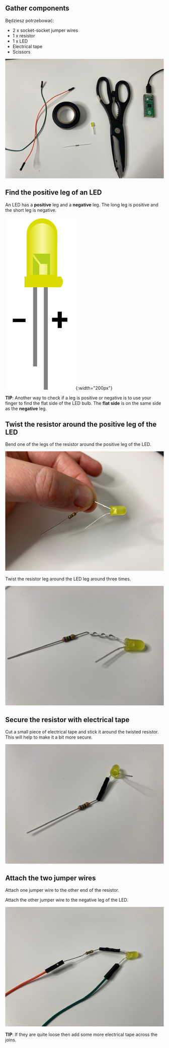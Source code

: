 ## Gather components

Będziesz potrzebować:
+ 2 x socket-socket jumper wires
+ 1 x resistor
+ 1 x LED
+ Electrical tape
+ Scissors

![An image showing two jumper wires, electrical tape, an LED, a resistor and a pair of scissors.](images/you-will-need.jpg)

## Find the positive leg of an LED

An LED has a **positive** leg and a **negative** leg. The long leg is positive and the short leg is negative.

![An LED with legs at two different lengths. The long leg is labelled positive and the short leg is labelled negative.](images/pos-neg.png){:width="200px"}

**TIP**: Another way to check if a leg is positive or negative is to use your finger to find the flat side of the LED bulb. The **flat side** is on the same side as the **negative** leg.

## Twist the resistor around the positive leg of the LED

Bend one of the legs of the resistor around the positive leg of the LED.

![The leg of a resistor is bent around the positive leg of an LED.](images/bend-leg.jpg)

Twist the resistor leg around the LED leg around three times.

![The leg of a resistor is twisted around the positive leg of an LED.](images/twist-leg.jpg)

## Secure the resistor with electrical tape

Cut a small piece of electrical tape and stick it around the twisted resistor. This will help to make it a bit more secure.

![Electrical tape is placed around the twisted leg of a resistor.](images/elec-tape.jpg)

## Attach the two jumper wires

Attach one jumper wire to the other end of the resistor.

Attach the other jumper wire to the negative leg of the LED.

![Two jumper wires are attached to an LED and a resistor.](images/jumper-wires.jpg)

**TIP**: If they are quite loose then add some more electrical tape across the joins.
